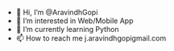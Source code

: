 - 👋 Hi, I’m @AravindhGopi
- 👀 I’m interested in Web/Mobile App
- 🌱 I’m currently learning Python
- 📫 How to reach me j.aravindhgopigmail.com

<!---
AravindhGopi/AravindhGopi is a ✨ special ✨ repository because its `README.md` (this file) appears on your GitHub profile.
You can click the Preview link to take a look at your changes.
--->
